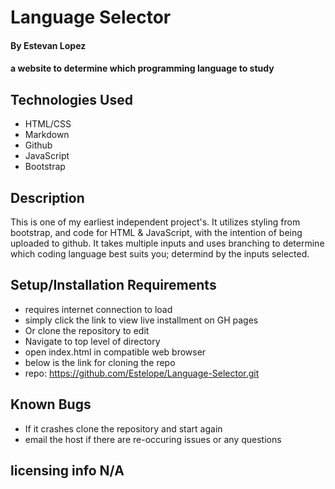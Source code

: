 # Language Selector 

#### By Estevan Lopez

#### a website to determine which programming language to study 

## Technologies Used

* HTML/CSS
* Markdown
* Github
* JavaScript
* Bootstrap


## Description

This is one of my earliest independent project's. It utilizes styling from bootstrap, and code for HTML & JavaScript, with the intention of being uploaded to github. It takes multiple inputs and uses branching to determine which coding language best suits you; determind by the inputs selected.

## Setup/Installation Requirements

* requires internet connection to load
* simply click the link to view live installment on GH pages 
* Or clone the repository to edit  
* Navigate to top level of directory
* open index.html in compatible web browser
* below is the link for cloning the repo
* repo: https://github.com/Estelope/Language-Selector.git


## Known Bugs

* If it crashes clone the repository and start again
* email the host if there are re-occuring issues or any questions

## licensing info N/A
